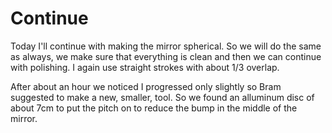 # Continue
Today I'll continue with making the mirror spherical. So we will do the same as always, we make sure that everything is clean and then we can continue with polishing. I again use straight strokes with about 1/3 overlap.

After about an hour we noticed I progressed only slightly so Bram suggested to make a new, smaller, tool. So we found an alluminum disc of about 7cm to put the pitch on to reduce the bump in the middle of the mirror.